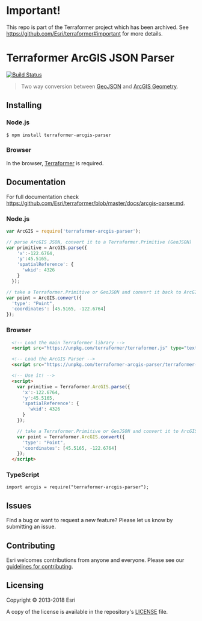 # Important!

This repo is part of the Terraformer project which has been archived. See https://github.com/Esri/terraformer#important for more details.

# Terraformer ArcGIS JSON Parser

[![Build Status](https://travis-ci.org/Esri/terraformer-arcgis-parser.svg?branch=master)](https://travis-ci.org/Esri/terraformer-arcgis-parser)

> Two way conversion between [GeoJSON](http://geojson.org/geojson-spec.html) and [ArcGIS Geometry](http://help.arcgis.com/en/arcgisserver/10.0/apis/rest/geometry.html).

## Installing

### Node.js

    $ npm install terraformer-arcgis-parser

### Browser

In the browser, [Terraformer](http://github.com/esri/terraformer) is required.

## Documentation

For full documentation check https://github.com/Esri/terraformer/blob/master/docs/arcgis-parser.md.

### Node.js
```js
var ArcGIS = require('terraformer-arcgis-parser');

// parse ArcGIS JSON, convert it to a Terraformer.Primitive (GeoJSON)
var primitive = ArcGIS.parse({
    'x':-122.6764,
    'y':45.5165,
    'spatialReference': {
      'wkid': 4326
    }
  });

// take a Terraformer.Primitive or GeoJSON and convert it back to ArcGIS JSON
var point = ArcGIS.convert({
  'type': "Point",
  'coordinates': [45.5165, -122.6764]
});
```
### Browser
```html
  <!-- Load the main Terraformer library -->
  <script src="https://unpkg.com/terraformer/terraformer.js" type="text/javascript"></script>

  <!-- Load the ArcGIS Parser -->
  <script src="https://unpkg.com/terraformer-arcgis-parser/terraformer-arcgis-parser.js" type="text/javascript"></script>

  <!-- Use it! -->
  <script>
    var primitive = Terraformer.ArcGIS.parse({
      'x':-122.6764,
      'y':45.5165,
      'spatialReference': {
        'wkid': 4326
      }
    });

    // take a Terraformer.Primitive or GeoJSON and convert it to ArcGIS JSON
    var point = Terraformer.ArcGIS.convert({
      'type': "Point",
      'coordinates': [45.5165, -122.6764]
    });
  </script>
```
### TypeScript
```
import arcgis = require("terraformer-arcgis-parser");
```

## Issues

Find a bug or want to request a new feature?  Please let us know by submitting an issue.

## Contributing

Esri welcomes contributions from anyone and everyone. Please see our [guidelines for contributing](https://github.com/esri/contributing).

## Licensing

Copyright &copy; 2013-2018 Esri

A copy of the license is available in the repository's [LICENSE](./LICENSE) file.
